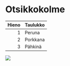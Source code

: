 # Otsikkokolme
| Hieno | Taulukko |
|-----:|-----------|
|     1| Peruna    |
|     2| Porkkana  |
|     3| Pähkinä   |
<img src="![puu](image.png)">
